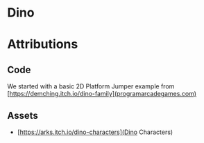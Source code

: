# Dino

# Attributions
## Code
We started with a basic 2D Platform Jumper example from [https://demching.itch.io/dino-family](programarcadegames.com)

## Assets
+ [https://arks.itch.io/dino-characters](Dino Characters)
